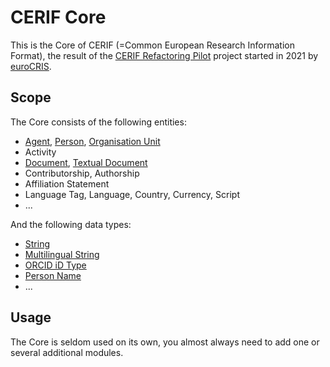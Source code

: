 # CERIF Core

This is the Core of CERIF (=Common European Research Information Format), the result of 
the [CERIF Refactoring Pilot](https://www.eurocris.org/cerif-refactoring-project-introduction) project 
started in 2021 by [euroCRIS](https://www.eurocris.org/).

## Scope

The Core consists of the following entities:
* [Agent](./entities/Agent.md), [Person](./entities/Person.md), [Organisation Unit](./entities/OrgUnit.md)
* Activity
* [Document](./entities/Document.md), [Textual Document](./entities/TextualDocument.md)
* Contributorship, Authorship
* Affiliation Statement
* Language Tag, Language, Country, Currency, Script
* ...

And the following data types:
* [String](./datatypes/String.md)
* [Multilingual String](./datatypes/MultilingualString.md)
* [ORCID iD Type](./datatypes/ORCID_iD_Type.md)
* [Person Name](./datatypes/PersonName.md)
* ...

## Usage

The Core is seldom used on its own, you almost always need to add one or several additional modules.
